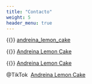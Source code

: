 ```yaml
---
title: "Contacto"
weight: 5
header_menu: true
---
```


{{<icon class="fa fa-instagram">}}&nbsp;[andreina_lemon_cake](https://www.instagram.com/andreina_lemon_cake/)

{{<icon class="fa fa-youtube">}}&nbsp;[Andreina Lemon Cake](https://www.youtube.com/c/AndreinaLemonCake)

{{<icon class="fa fa-pinterest">}}&nbsp;[Andreina Lemon Cake](https://co.pinterest.com/andreinaromero/andreina-lemon-cake/)

@TikTok &nbsp;[Andreina Lemon Cake](https://www.tiktok.com/@andreinalemoncake)
